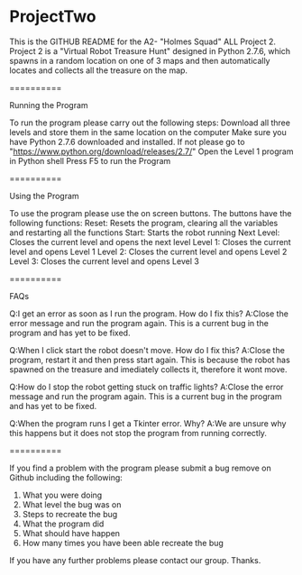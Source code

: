 ProjectTwo
==========
This is the  GITHUB README for the A2- "Holmes Squad" ALL Project 2. Project 2 is a "Virtual Robot Treasure Hunt" designed in Python 2.7.6, which spawns in a random location on one of 3 maps and then automatically locates and collects all the treasure on the map.

==========

Running the Program

To run the program please carry out the following steps:
Download all three levels and store them in the same location on the computer
Make sure you have Python 2.7.6 downloaded and installed. If not please go to "https://www.python.org/download/releases/2.7/"
Open the Level 1 program in Python shell
Press F5 to run the Program

==========

Using the Program

To use the program please use the on screen buttons. The buttons have the following functions:
Reset: Resets the program, clearing all the variables and restarting all the functions
Start: Starts the robot running
Next Level: Closes the current level and opens the next level
Level 1: Closes the current level and opens Level 1
Level 2: Closes the current level and opens Level 2
Level 3: Closes the current level and opens Level 3

==========

FAQs

Q:I get an error as soon as I run the program. How do I fix this?
A:Close the error message and run the program again. This is a current bug in the program and has yet to be fixed.

Q:When I click start the robot doesn't move. How do I fix this?
A:Close the program, restart it and then press start again. This is because the robot has spawned on the treasure and imediately collects it, therefore it wont move.

Q:How do I stop the robot getting stuck on traffic lights?
A:Close the error message and run the program again. This is a current bug in the program and has yet to be fixed.

Q:When the program runs I get a Tkinter error. Why?
A:We are unsure why this happens but it does not stop the program from running correctly.

==========

If you find a problem with the program please submit a bug remove on Github including the following:
1) What you were doing
2) What level the bug was on
3) Steps to recreate the bug
4) What the program did
5) What should have happen
6) How many times you have been able recreate the bug

If you have any further problems please contact our group. Thanks.


